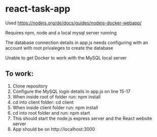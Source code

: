 # react-task-app
Used https://nodejs.org/de/docs/guides/nodejs-docker-webapp/

Requires npm, node and a local mysql server running

The database connection details in app.js needs configuring with an account with root privaleges to create the database

Unable to get Docker to work with the MySQL local server

## To work:
1. Clone repository
2. Configure the MySQL login details in app.js on line 15-17
3. When inside root of folder run: npm install
4. cd into client folder: cd client
5. When inside client folder run: npm install
6. cd into root folder and run: npm start
7. This should start the node.js express server and the React website server
8. App should be on http://localhost:3000
